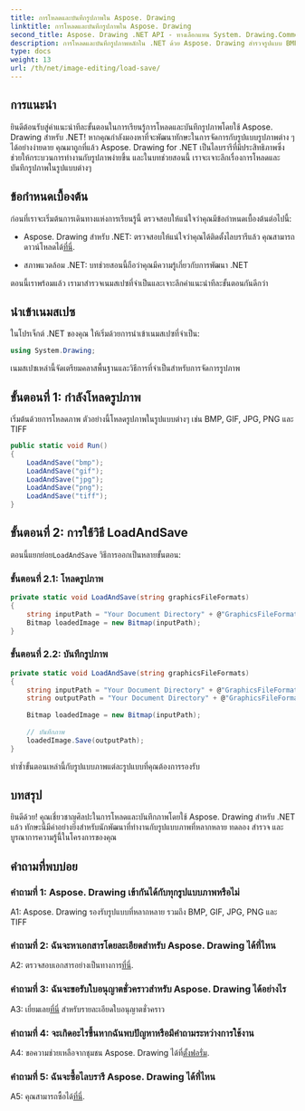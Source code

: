```yaml
---
title: การโหลดและบันทึกรูปภาพใน Aspose. Drawing
linktitle: การโหลดและบันทึกรูปภาพใน Aspose. Drawing
second_title: Aspose. Drawing .NET API - ทางเลือกแทน System. Drawing.Common
description: การโหลดและบันทึกรูปภาพหลักใน .NET ด้วย Aspose. Drawing สำรวจรูปแบบ BMP, GIF, JPG, PNG, TIFF ได้อย่างง่ายดาย
type: docs
weight: 13
url: /th/net/image-editing/load-save/
---
```

## การแนะนำ

ยินดีต้อนรับสู่คำแนะนำทีละขั้นตอนในการเรียนรู้การโหลดและบันทึกรูปภาพโดยใช้ Aspose. Drawing สำหรับ .NET! หากคุณกำลังมองหาที่จะพัฒนาทักษะในการจัดการกับรูปแบบรูปภาพต่าง ๆ ได้อย่างง่ายดาย คุณมาถูกที่แล้ว Aspose. Drawing for .NET เป็นไลบรารีที่มีประสิทธิภาพซึ่งช่วยให้กระบวนการทำงานกับรูปภาพง่ายขึ้น และในบทช่วยสอนนี้ เราจะเจาะลึกเรื่องการโหลดและบันทึกรูปภาพในรูปแบบต่างๆ

## ข้อกำหนดเบื้องต้น

ก่อนที่เราจะเริ่มต้นการเดินทางแห่งการเรียนรู้นี้ ตรวจสอบให้แน่ใจว่าคุณมีข้อกำหนดเบื้องต้นต่อไปนี้:

-  Aspose. Drawing สำหรับ .NET: ตรวจสอบให้แน่ใจว่าคุณได้ติดตั้งไลบรารีแล้ว คุณสามารถดาวน์โหลดได้[ที่นี่](https://releases.aspose.com/drawing/net/).

- สภาพแวดล้อม .NET: บทช่วยสอนนี้ถือว่าคุณมีความรู้เกี่ยวกับการพัฒนา .NET

ตอนนี้เราพร้อมแล้ว เรามาสำรวจเนมสเปซที่จำเป็นและเจาะลึกคำแนะนำทีละขั้นตอนกันดีกว่า

## นำเข้าเนมสเปซ

ในโปรเจ็กต์ .NET ของคุณ ให้เริ่มด้วยการนำเข้าเนมสเปซที่จำเป็น:

```csharp
using System.Drawing;
```

เนมสเปซเหล่านี้จัดเตรียมคลาสพื้นฐานและวิธีการที่จำเป็นสำหรับการจัดการรูปภาพ

## ขั้นตอนที่ 1: กำลังโหลดรูปภาพ

เริ่มต้นด้วยการโหลดภาพ ตัวอย่างนี้โหลดรูปภาพในรูปแบบต่างๆ เช่น BMP, GIF, JPG, PNG และ TIFF

```csharp
public static void Run()
{
    LoadAndSave("bmp");
    LoadAndSave("gif");
    LoadAndSave("jpg");
    LoadAndSave("png");
    LoadAndSave("tiff");
}
```

## ขั้นตอนที่ 2: การใช้วิธี LoadAndSave

 ตอนนี้แยกย่อย`LoadAndSave` วิธีการออกเป็นหลายขั้นตอน:

### ขั้นตอนที่ 2.1: โหลดรูปภาพ

```csharp
private static void LoadAndSave(string graphicsFileFormats)
{
    string inputPath = "Your Document Directory" + @"GraphicsFileFormats\image." + graphicsFileFormats;
    Bitmap loadedImage = new Bitmap(inputPath);
}
```

### ขั้นตอนที่ 2.2: บันทึกรูปภาพ

```csharp
private static void LoadAndSave(string graphicsFileFormats)
{
    string inputPath = "Your Document Directory" + @"GraphicsFileFormats\image." + graphicsFileFormats;
    string outputPath = "Your Document Directory" + @"GraphicsFileFormats\image_out." + graphicsFileFormats;
    
    Bitmap loadedImage = new Bitmap(inputPath);
    
    // บันทึกภาพ
    loadedImage.Save(outputPath);
}
```

ทำซ้ำขั้นตอนเหล่านี้กับรูปแบบภาพแต่ละรูปแบบที่คุณต้องการรองรับ

## บทสรุป

ยินดีด้วย! คุณเชี่ยวชาญศิลปะในการโหลดและบันทึกภาพโดยใช้ Aspose. Drawing สำหรับ .NET แล้ว ทักษะนี้มีค่าอย่างยิ่งสำหรับนักพัฒนาที่ทำงานกับรูปแบบภาพที่หลากหลาย ทดลอง สำรวจ และบูรณาการความรู้นี้ในโครงการของคุณ

## คำถามที่พบบ่อย

### คำถามที่ 1: Aspose. Drawing เข้ากันได้กับทุกรูปแบบภาพหรือไม่

A1: Aspose. Drawing รองรับรูปแบบที่หลากหลาย รวมถึง BMP, GIF, JPG, PNG และ TIFF

### คำถามที่ 2: ฉันจะหาเอกสารโดยละเอียดสำหรับ Aspose. Drawing ได้ที่ไหน

A2: ตรวจสอบเอกสารอย่างเป็นทางการ[ที่นี่](https://reference.aspose.com/drawing/net/).

### คำถามที่ 3: ฉันจะขอรับใบอนุญาตชั่วคราวสำหรับ Aspose. Drawing ได้อย่างไร

 A3: เยี่ยมเลย[ที่นี่](https://purchase.aspose.com/temporary-license/) สำหรับรายละเอียดใบอนุญาตชั่วคราว

### คำถามที่ 4: จะเกิดอะไรขึ้นหากฉันพบปัญหาหรือมีคำถามระหว่างการใช้งาน

 A4: ขอความช่วยเหลือจากชุมชน Aspose. Drawing ได้ที่[ตั้งฟอรั่ม](https://forum.aspose.com/c/diagram/17).

### คำถามที่ 5: ฉันจะซื้อไลบรารี Aspose. Drawing ได้ที่ไหน

 A5: คุณสามารถซื้อได้[ที่นี่](https://purchase.aspose.com/buy).